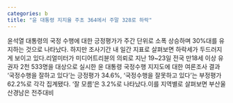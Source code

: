 ```yaml
---
categories: b
title: "윤 대통령 지지율 주초 364에서 주말 328로 하락"
---
```

윤석열 대통령의 국정 수행에 대한 긍정평가가 주간 단위로 소폭 상승하며 30%대를 유지하는 것으로 나타났다. 하지만 조사기간 내 일간 지표로 살펴보면 하락세가 두드러지게 보이고 있다.리얼미터가 미디어트리뷴의 의뢰로 지난 19~23일 전국 만18세 이상 유권자 2천 533명을 대상으로 실시한 윤 대통령 국정수행 지지도에 대한 여론조사 결과 ‘국정수행을 잘하고 있다’는 긍정평가 34.6%, ‘국정수행을 잘못하고 있다’는 부정평가 62.2%로 각각 집계됐다. ‘잘 모름’은 3.2%로 나타났다.이를 지역별로 살펴보면 부산울산경남은 전주대비